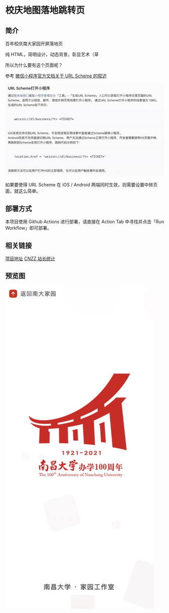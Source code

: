 # 校庆地图落地跳转页

## 简介

百年校庆南大家园开屏落地页

纯 HTML，简明设计，动态背景，彰显艺术（草

所以为什么要有这个页面呢？

参考 [微信小程序官方文档关于 URL Scheme 的叙述](https://developers.weixin.qq.com/miniprogram/dev/framework/open-ability/url-scheme.html)

<img src="document.png">

如果要使得 URL Scheme 在 iOS / Android 两端同时生效，则需要设置中转页面，就这么简单。

## 部署方式

本项目使用 Github Actions 进行部署，请直接在 Action Tab 中寻找并点击「Run Workflow」即可部署。

## 相关链接

[项目地址](http://xiaoqing.ncuos.com)
[CNZZ 站长统计](https://web.umeng.com/main.php?c=site&a=frame&siteid=1279872469#!/1619232653711/site/overview/1/1279872469/2021-04-24/2021-04-24)


## 预览图

<img src="preview.png">
